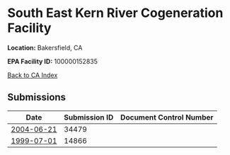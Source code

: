 # South East Kern River Cogeneration Facility

**Location:** Bakersfield, CA

**EPA Facility ID:** 100000152835

[Back to CA Index](../../index.md)

## Submissions

| Date | Submission ID | Document Control Number |
|------|--------------|-------------------------|
| [2004-06-21](submissions/34479.md) | 34479 |  |
| [1999-07-01](submissions/14866.md) | 14866 |  |
